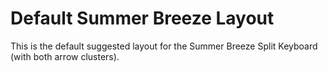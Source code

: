# Default Summer Breeze Layout

This is the default suggested layout for the Summer Breeze Split Keyboard (with both arrow clusters).
